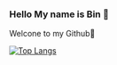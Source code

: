 ### Hello My name is Bin 👋
Welcone to my Github🎉

[![Top Langs](https://github-readme-stats.vercel.app/api/top-langs/?username=hb6700&layout=compact)](https://github.com/hb6700/github-readme-stats)

<!--
**hb6700/hb6700** is a ✨ _special_ ✨ repository because its `README.md` (this file) appears on your GitHub profile.

Here are some ideas to get you started:

- 🔭 I’m currently working on ...
- 🌱 I’m currently learning ...
- 👯 I’m looking to collaborate on ...
- 🤔 I’m looking for help with ...
- 💬 Ask me about ...
- 📫 How to reach me: ...
- 😄 Pronouns: ...
- ⚡ Fun fact: ...
-->
